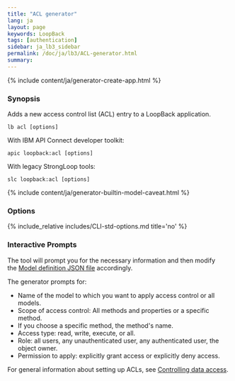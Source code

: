 ```yaml
---
title: "ACL generator"
lang: ja
layout: page
keywords: LoopBack
tags: [authentication]
sidebar: ja_lb3_sidebar
permalink: /doc/ja/lb3/ACL-generator.html
summary:
---
```


{% include content/ja/generator-create-app.html %}

### Synopsis

Adds a new access control list (ACL) entry to a LoopBack application.

```
lb acl [options]
```

With IBM API Connect developer toolkit:

```
apic loopback:acl [options]
```

With legacy StrongLoop tools:

```
slc loopback:acl [options]
```

{% include content/ja/generator-builtin-model-caveat.html %}

### Options

{% include_relative includes/CLI-std-options.md title='no' %}

### Interactive Prompts

The tool will prompt you for the necessary information and then modify the [Model definition JSON file](Model-definition-JSON-file.html) accordingly.

The generator prompts for:

* Name of the model to which you want to apply access control or all models.
* Scope of access control: All methods and properties or a specific method.
* If you choose a specific method, the method's name.
* Access type: read, write, execute, or all.
* Role: all users, any unauthenticated user, any authenticated user, the object owner.
* Permission to apply: explicitly grant access or explicitly deny access.

For general information about setting up ACLs, see [Controlling data access](Controlling-data-access.html).
